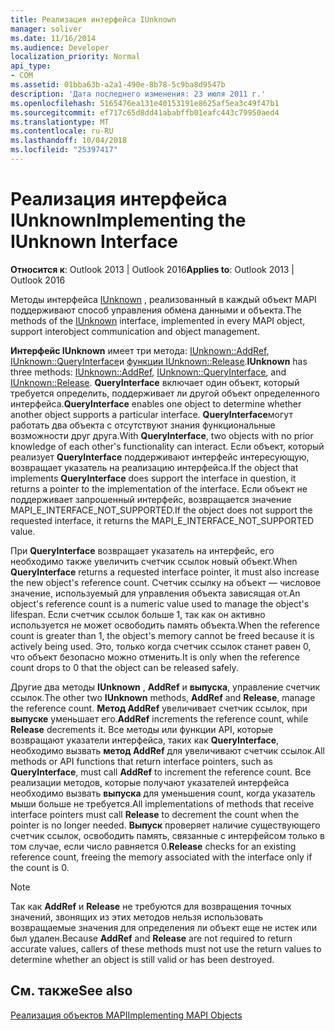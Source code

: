 ```yaml
---
title: Реализация интерфейса IUnknown
manager: soliver
ms.date: 11/16/2014
ms.audience: Developer
localization_priority: Normal
api_type:
- COM
ms.assetid: 01bba63b-a2a1-490e-8b78-5c9ba8d9547b
description: 'Дата последнего изменения: 23 июля 2011 г.'
ms.openlocfilehash: 5165476ea131e40153191e8625af5ea3c49f47b1
ms.sourcegitcommit: ef717c65d8dd41ababffb01eafc443c79950aed4
ms.translationtype: MT
ms.contentlocale: ru-RU
ms.lasthandoff: 10/04/2018
ms.locfileid: "25397417"
---
```

# <a name="implementing-the-iunknown-interface"></a><span data-ttu-id="00691-103">Реализация интерфейса IUnknown</span><span class="sxs-lookup"><span data-stu-id="00691-103">Implementing the IUnknown Interface</span></span>

  
  
<span data-ttu-id="00691-104">**Относится к**: Outlook 2013 | Outlook 2016</span><span class="sxs-lookup"><span data-stu-id="00691-104">**Applies to**: Outlook 2013 | Outlook 2016</span></span> 
  
<span data-ttu-id="00691-105">Методы интерфейса [IUnknown](https://msdn.microsoft.com/library/ms680509%28v=VS.85%29.aspx) , реализованный в каждый объект MAPI поддерживают способ управления обмена данными и объекта.</span><span class="sxs-lookup"><span data-stu-id="00691-105">The methods of the [IUnknown](https://msdn.microsoft.com/library/ms680509%28v=VS.85%29.aspx) interface, implemented in every MAPI object, support interobject communication and object management.</span></span> 
  
 <span data-ttu-id="00691-106">**Интерфейс IUnknown** имеет три метода: [IUnknown::AddRef](https://msdn.microsoft.com/library/ms691379%28v=VS.85%29.aspx), [IUnknown::QueryInterface](https://msdn.microsoft.com/library/ms682521%28v=VS.85%29.aspx)и [функции IUnknown::Release](https://msdn.microsoft.com/library/ms682317%28v=VS.85%29.aspx).</span><span class="sxs-lookup"><span data-stu-id="00691-106">**IUnknown** has three methods: [IUnknown::AddRef](https://msdn.microsoft.com/library/ms691379%28v=VS.85%29.aspx), [IUnknown::QueryInterface](https://msdn.microsoft.com/library/ms682521%28v=VS.85%29.aspx), and [IUnknown::Release](https://msdn.microsoft.com/library/ms682317%28v=VS.85%29.aspx).</span></span> <span data-ttu-id="00691-107">**QueryInterface** включает один объект, который требуется определить, поддерживает ли другой объект определенного интерфейса.</span><span class="sxs-lookup"><span data-stu-id="00691-107">**QueryInterface** enables one object to determine whether another object supports a particular interface.</span></span> <span data-ttu-id="00691-108">**QueryInterface**могут работать два объекта с отсутствуют знания функциональные возможности друг друга.</span><span class="sxs-lookup"><span data-stu-id="00691-108">With **QueryInterface**, two objects with no prior knowledge of each other's functionality can interact.</span></span> <span data-ttu-id="00691-109">Если объект, который реализует **QueryInterface** поддерживают интерфейс интересующую, возвращает указатель на реализацию интерфейса.</span><span class="sxs-lookup"><span data-stu-id="00691-109">If the object that implements **QueryInterface** does support the interface in question, it returns a pointer to the implementation of the interface.</span></span> <span data-ttu-id="00691-110">Если объект не поддерживает запрошенный интерфейс, возвращается значение MAPI_E_INTERFACE_NOT_SUPPORTED.</span><span class="sxs-lookup"><span data-stu-id="00691-110">If the object does not support the requested interface, it returns the MAPI_E_INTERFACE_NOT_SUPPORTED value.</span></span> 
  
<span data-ttu-id="00691-111">При **QueryInterface** возвращает указатель на интерфейс, его необходимо также увеличить счетчик ссылок новый объект.</span><span class="sxs-lookup"><span data-stu-id="00691-111">When **QueryInterface** returns a requested interface pointer, it must also increase the new object's reference count.</span></span> <span data-ttu-id="00691-112">Счетчик ссылку на объект — числовое значение, используемый для управления объекта зависящая от.</span><span class="sxs-lookup"><span data-stu-id="00691-112">An object's reference count is a numeric value used to manage the object's lifespan.</span></span> <span data-ttu-id="00691-113">Если счетчик ссылок больше 1, так как он активно используется не может освободить память объекта.</span><span class="sxs-lookup"><span data-stu-id="00691-113">When the reference count is greater than 1, the object's memory cannot be freed because it is actively being used.</span></span> <span data-ttu-id="00691-114">Это, только когда счетчик ссылок станет равен 0, что объект безопасно можно отменить.</span><span class="sxs-lookup"><span data-stu-id="00691-114">It is only when the reference count drops to 0 that the object can be released safely.</span></span> 
  
<span data-ttu-id="00691-115">Другие два методы **IUnknown** , **AddRef** и **выпуска**, управление счетчик ссылок.</span><span class="sxs-lookup"><span data-stu-id="00691-115">The other two **IUnknown** methods, **AddRef** and **Release**, manage the reference count.</span></span> <span data-ttu-id="00691-116">**Метод AddRef** увеличивает счетчик ссылок, при **выпуске** уменьшает его.</span><span class="sxs-lookup"><span data-stu-id="00691-116">**AddRef** increments the reference count, while **Release** decrements it.</span></span> <span data-ttu-id="00691-117">Все методы или функции API, которые возвращают указатели интерфейса, таких как **QueryInterface**, необходимо вызвать **метод AddRef** для увеличивают счетчик ссылок.</span><span class="sxs-lookup"><span data-stu-id="00691-117">All methods or API functions that return interface pointers, such as **QueryInterface**, must call **AddRef** to increment the reference count.</span></span> <span data-ttu-id="00691-118">Все реализации методов, которые получают указателей интерфейса необходимо вызвать **выпуска** для уменьшения count, когда указатель мыши больше не требуется.</span><span class="sxs-lookup"><span data-stu-id="00691-118">All implementations of methods that receive interface pointers must call **Release** to decrement the count when the pointer is no longer needed.</span></span> <span data-ttu-id="00691-119">**Выпуск** проверяет наличие существующего счетчик ссылок, освободить память, связанные с интерфейсом только в том случае, если число равняется 0.</span><span class="sxs-lookup"><span data-stu-id="00691-119">**Release** checks for an existing reference count, freeing the memory associated with the interface only if the count is 0.</span></span> 
  
> [!NOTE]
> <span data-ttu-id="00691-120">Так как **AddRef** и **Release** не требуются для возвращения точных значений, звонящих из этих методов нельзя использовать возвращаемые значения для определения ли объект еще не истек или был удален.</span><span class="sxs-lookup"><span data-stu-id="00691-120">Because **AddRef** and **Release** are not required to return accurate values, callers of these methods must not use the return values to determine whether an object is still valid or has been destroyed.</span></span> 
  
## <a name="see-also"></a><span data-ttu-id="00691-121">См. также</span><span class="sxs-lookup"><span data-stu-id="00691-121">See also</span></span>



[<span data-ttu-id="00691-122">Реализация объектов MAPI</span><span class="sxs-lookup"><span data-stu-id="00691-122">Implementing MAPI Objects</span></span>](implementing-mapi-objects.md)


